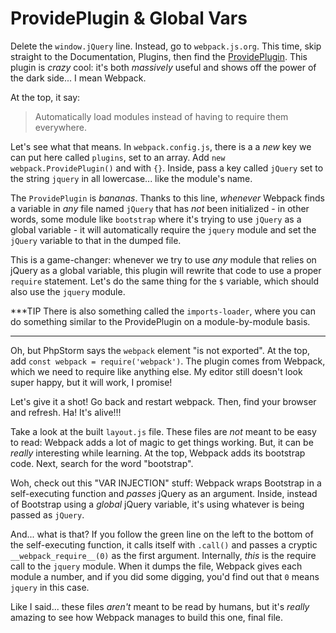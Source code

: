 # ProvidePlugin & Global Vars

Delete the `window.jQuery` line. Instead, go to `webpack.js.org`. This time, skip
straight to the Documentation, Plugins, then find the [ProvidePlugin](https://webpack.js.org/plugins/provide-plugin/).
This plugin is *crazy* cool: it's both *massively* useful and shows off the power
of the dark side... I mean Webpack.

At the top, it say:

> Automatically load modules instead of having to require them everywhere.

Let's see what that means. In `webpack.config.js`, there is a a *new* key we can
put here called `plugins`, set to an array. Add `new webpack.ProvidePlugin()` and
with `{}`. Inside, pass a key called `jQuery` set to the string `jquery` in all
lowercase... like the module's name.

The `ProvidePlugin` is *bananas*. Thanks to this line, *whenever* Webpack finds a
variable in *any* file named `jQuery` that has *not* been initialized - in other
words, some module like `bootstrap` where it's trying to use `jQuery` as a global
variable - it will automatically require the `jquery` module and set the `jQuery`
variable to that in the dumped file.

This is a game-changer: whenever we try to use *any* module that relies on jQuery
as a global variable, this plugin will rewrite that code to use a proper `require`
statement. Let's do the same thing for the `$` variable, which should also use the
`jquery` module.

***TIP
There is also something called the `imports-loader`, where you can do something
similar to the ProvidePlugin on a module-by-module basis.
***

Oh, but PhpStorm says the `webpack` element "is not exported". At the top, add
`const webpack = require('webpack')`. The plugin comes from Webpack, which we need
to require like anything else. My editor still doesn't look super happy, but it
will work, I promise!

Let's give it a shot! Go back and restart webpack. Then, find your browser and refresh.
Ha! It's alive!!!

Take a look at the built `layout.js` file. These files are *not* meant to be easy
to read: Webpack adds a lot of magic to get things working. But, it can be *really*
interesting while learning. At the top, Webpack adds its bootstrap code. Next, search
for the word "bootstrap".

Woh, check out this "VAR INJECTION" stuff: Webpack wraps Bootstrap in a self-executing
function and *passes* jQuery as an argument. Inside, instead of Bootstrap using a
*global* jQuery variable, it's using whatever is being passed as `jQuery`.

And... what is that? If you follow the green line on the left to the bottom of the
self-executing function, it calls itself with `.call()` and passes a cryptic
`__webpack_require__(0)` as the first argument. Internally, *this* is the require
call to the `jquery` module. When it dumps the file, Webpack gives each module a
number, and if you did some digging, you'd find out that `0` means `jquery` in this
case.

Like I said... these files *aren't* meant to be read by humans, but it's *really*
amazing to see how Webpack manages to build this one, final file.
